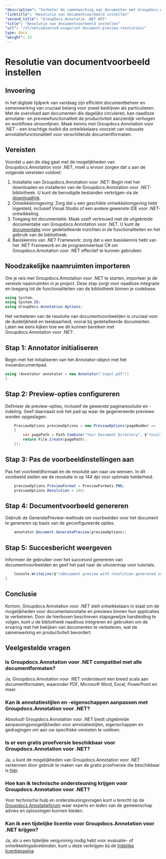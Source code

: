```yaml
---
"description": "Verbeter de samenwerking aan documenten met Groupdocs.Annotation voor .NET stroomlijnt de annotatie- en voorbeeldfunctionaliteit naadloos."
"linktitle": "Resolutie van documentvoorbeeld instellen"
"second_title": "GroupDocs.Annotatie .NET API"
"title": "Resolutie van documentvoorbeeld instellen"
"url": "/nl/net/advanced-usage/set-document-preview-resolution/"
type: docs
"weight": 23
---
```


# Resolutie van documentvoorbeeld instellen

## Invoering
In het digitale tijdperk van vandaag zijn efficiënt documentbeheer en samenwerking van cruciaal belang voor zowel bedrijven als particulieren. Met de overvloed aan documenten die dagelijks circuleren, kan naadloze annotatie- en previewfunctionaliteit de productiviteit aanzienlijk verhogen en workflows stroomlijnen. Maak kennis met Groupdocs.Annotation voor .NET - een krachtige toolkit die ontwikkelaars voorziet van robuuste annotatiefunctionaliteit voor verschillende documentformaten.
## Vereisten
Voordat u aan de slag gaat met de mogelijkheden van Groupdocs.Annotation voor .NET, moet u ervoor zorgen dat u aan de volgende vereisten voldoet:
1. Installatie van Groupdocs.Annotation voor .NET: Begin met het downloaden en installeren van de Groupdocs.Annotation voor .NET-bibliotheek. U kunt de benodigde bestanden verkrijgen via de [downloadlink](https://releases.groupdocs.com/annotation/net/).
2. Ontwikkelomgeving: Zorg dat u een geschikte ontwikkelomgeving hebt ingesteld, inclusief Visual Studio of een andere gewenste IDE voor .NET-ontwikkeling.
3. Toegang tot documentatie: Maak uzelf vertrouwd met de uitgebreide documentatie van Groupdocs.Annotation voor .NET. U kunt de [documentatie](https://tutorials.groupdocs.com/annotation/net/) voor gedetailleerde inzichten in de functionaliteiten en het gebruik van de bibliotheek.
4. Basiskennis van .NET Framework: zorg dat u een basiskennis hebt van het .NET Framework en de programmeertaal C# om Groupdocs.Annotation voor .NET effectief te kunnen gebruiken.

## Noodzakelijke naamruimten importeren
Om je reis met Groupdocs.Annotation voor .NET te starten, importeer je de vereiste naamruimten in je project. Deze stap zorgt voor naadloze integratie en toegang tot de functionaliteiten van de bibliotheek binnen je codebase.

```csharp
using System;
using System.IO;
using GroupDocs.Annotation.Options;
```

Het verbeteren van de resolutie van documentvoorbeelden is cruciaal voor de duidelijkheid en leesbaarheid, vooral bij gedetailleerde documenten. Laten we eens kijken hoe we dit kunnen bereiken met Groupdocs.Annotation voor .NET:
## Stap 1: Annotator initialiseren
Begin met het initialiseren van het Annotator-object met het invoerdocumentpad.
```csharp
using (Annotator annotator = new Annotator("input.pdf"))
{
```
## Stap 2: Preview-opties configureren
Definieer de preview-opties, inclusief de gewenste paginaresolutie en -indeling. Geef daarnaast ook het pad op waar de gegenereerde previews worden opgeslagen.
```csharp
    PreviewOptions previewOptions = new PreviewOptions(pageNumber =>
    {
        var pagePath = Path.Combine("Your Document Directory", $"result_with_resolution_{pageNumber}.png");
        return File.Create(pagePath);
    });
```
## Stap 3: Pas de voorbeeldinstellingen aan
Pas het voorbeeldformaat en de resolutie aan naar uw wensen. In dit voorbeeld stellen we de resolutie in op 144 dpi voor optimale helderheid.
```csharp
    previewOptions.PreviewFormat = PreviewFormats.PNG;
    previewOptions.Resolution = 144;
```
## Stap 4: Documentvoorbeeld genereren
Gebruik de GeneratePreview-methode om voorbeelden voor het document te genereren op basis van de geconfigureerde opties.
```csharp
    annotator.Document.GeneratePreview(previewOptions);
```
## Stap 5: Succesbericht weergeven
Informeer de gebruiker over het succesvol genereren van documentvoorbeelden en geef het pad naar de uitvoermap voor tutorials.
```csharp
    Console.WriteLine($"\nDocument preview with resolution generated successfully.\nCheck output in {"Your Document Directory"}.");
}
```

## Conclusie
Kortom, Groupdocs.Annotation voor .NET stelt ontwikkelaars in staat om de mogelijkheden voor documentannotatie en previews binnen hun applicaties te verbeteren. Door de hierboven beschreven stapsgewijze handleiding te volgen, kunt u de bibliotheek naadloos integreren en gebruiken om de ervaring met het bekijken van documenten te verbeteren, wat de samenwerking en productiviteit bevordert.
## Veelgestelde vragen
### Is Groupdocs.Annotation voor .NET compatibel met alle documentformaten?
Ja, Groupdocs.Annotation voor .NET ondersteunt een breed scala aan documentformaten, waaronder PDF, Microsoft Word, Excel, PowerPoint en meer.
### Kan ik annotatiestijlen en -eigenschappen aanpassen met Groupdocs.Annotation voor .NET?
Absoluut! Groupdocs.Annotation voor .NET biedt uitgebreide aanpassingsmogelijkheden voor annotatiestijlen, eigenschappen en gedragingen om aan uw specifieke vereisten te voldoen.
### Is er een gratis proefversie beschikbaar voor Groupdocs.Annotation voor .NET?
Ja, u kunt de mogelijkheden van Groupdocs.Annotation voor .NET verkennen door gebruik te maken van de gratis proefversie die beschikbaar is [hier](https://releases.groupdocs.com/).
### Hoe kan ik technische ondersteuning krijgen voor Groupdocs.Annotation voor .NET?
Voor technische hulp en ondersteuningsvragen kunt u terecht op de [Groupdocs Annotatieforum](https://forum.groupdocs.com/c/annotation/10) waar experts en leden van de gemeenschap advies en oplossingen kunnen bieden.
### Kan ik een tijdelijke licentie voor Groupdocs.Annotation voor .NET krijgen?
Ja, als u een tijdelijke vergunning nodig hebt voor evaluatie- of ontwikkelingsdoeleinden, kunt u deze verkrijgen bij de [tijdelijke licentiepagina](https://purchase.groupdocs.com/temporary-license/).
